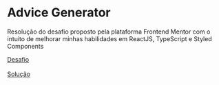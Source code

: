 # Advice Generator
Resolução do desafio proposto pela plataforma Frontend Mentor com o intuito de melhorar minhas habilidades em ReactJS, TypeScript e Styled Components 

<a href="https://www.frontendmentor.io/challenges/advice-generator-app-QdUG-13db" target="_blank">Desafio<a/>
<br/>
<br/>
<a href="https://wiliammelo-advice-generator.netlify.app/">Solução<a/>
